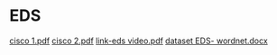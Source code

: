 # EDS

[cisco 1.pdf](https://github.com/user-attachments/files/20068182/cisco.1.pdf)
[cisco 2.pdf](https://github.com/user-attachments/files/20068184/cisco.2.pdf)
[link-eds video.pdf](https://github.com/user-attachments/files/20068188/link-eds.video.pdf)
[dataset EDS- wordnet.docx](https://github.com/user-attachments/files/20068189/dataset.EDS-.wordnet.docx)
